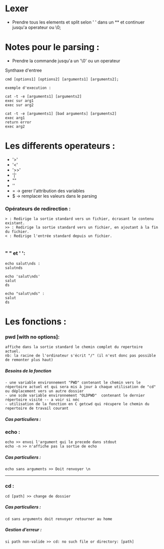 # Lexer

- Prendre tous les elements et split selon ' ' dans un ** et continuer jusqu'a operateur ou \0;


# Notes pour le parsing :
- Prendre la commande jusqu'a un '\0' ou un operateur

Synthaxe d'entree

	cmd [options1] [options2] [arguments1] [arguments2];

	exemple d'execution : 
	
	cat -t -e [arguments1] [arguments2]
	exec sur arg1
	exec sur arg2

	cat -t -e [arguments1] [bad arguments] [arguments2]
	exec arg1
	return error
	exec arg2

# Les differents operateurs :

- '>'
- '<'
- '>>'
- '|'
- ""
- ''
- = -> gerer l'attribution des variables
- $ -> remplacer les valeurs dans le parsing 

### Opérateurs de redirection : 

	> : Redirige la sortie standard vers un fichier, écrasant le contenu existant.
	>> : Redirige la sortie standard vers un fichier, en ajoutant à la fin du fichier.
	< : Redirige l'entrée standard depuis un fichier.
#
### " " et ' ':
	echo salut\nds :
	salutnds

	echo 'salut\nds'
	salut
	ds

	echo "salut\nds" : 
	salut
	ds


# Les fonctions :

### pwd [with no options]:
	affiche dans la sortie standard le chemin complet du repertoire actuel.
	nb: la racine de l'ordinateur s'écrit "/" (il n'est donc pas possible de remonter plus haut)

##### Besoins de la fonction
	- une variable environnement "PWD" contenant le chemin vers le répertoire actuel et qui sera mis à jour à chaque utilisation de "cd" ou déplacement vers un autre dossier
	- une scde variable environnement "OLDPWD"  contenant le dernier répertoire visité -- a voir si néc
	- utilisation de la fonction en C getcwd qui récupere le chemin du repertoire de travail courant

##### Cas particuliers : 

### echo :

	echo >> envoi l'argument qui le precede dans stdout
	echo -n >> n'affiche pas la sortie de echo

##### Cas particuliers :
	echo sans arguments >> Doit renvoyer \n
____

### cd :	
	cd [path] >> change de dossier


##### Cas particuliers :
	cd sans arguments doit renvoyer retourner au home
##### Gestion d'erreur :
	si path non-valide >> cd: no such file or directory: [path]


